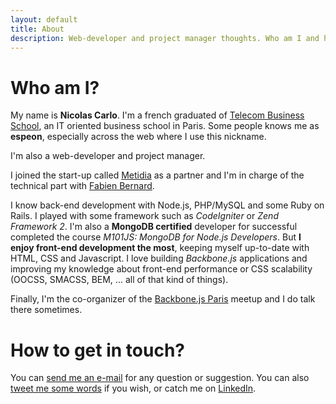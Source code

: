 ```yaml
---
layout: default
title: About
description: Web-developer and project manager thoughts. Who am I and how to get in touch.
---
```


# Who am I?

My name is **Nicolas Carlo**. I'm a french graduated of [Telecom Business School](http://telecom-em.eu), an IT oriented business school in Paris.
Some people knows me as **espeon**, especially across the web where I use this nickname.

I'm also a web-developer and project manager.

I joined the start-up called [Metidia](http://www.metidia.com) as a partner and I'm in charge of the technical part with [Fabien Bernard](http://twitter.com/fabien0102).

I know back-end development with Node.js, PHP/MySQL and some Ruby on Rails. I played with some framework such as *CodeIgniter* or *Zend Framework 2*. I'm also a **MongoDB certified** developer for successful completed the course *M101JS: MongoDB for Node.js Developers*.
But **I enjoy front-end development the most**, keeping myself up-to-date with HTML, CSS and Javascript. I love building *Backbone.js* applications and improving my knowledge about front-end performance or CSS scalability (OOCSS, SMACSS, BEM, ... all of that kind of things).

Finally, I'm the co-organizer of the [Backbone.js Paris](http://www.meetup.com/backbone-paris/) meetup and I do talk there sometimes.


# How to get in touch?

You can [send me an e-mail](mailto:nicolascarlo.espeon@gmail.com) for any question or suggestion.
You can also <a href="http://twitter.com/?status=@nicoespeon%20>%20">tweet me some words</a> if you wish, or catch me on <a href="http://fr.linkedin.com/pub/nicolas-carlo/3b/b24/95/">LinkedIn</a>.
